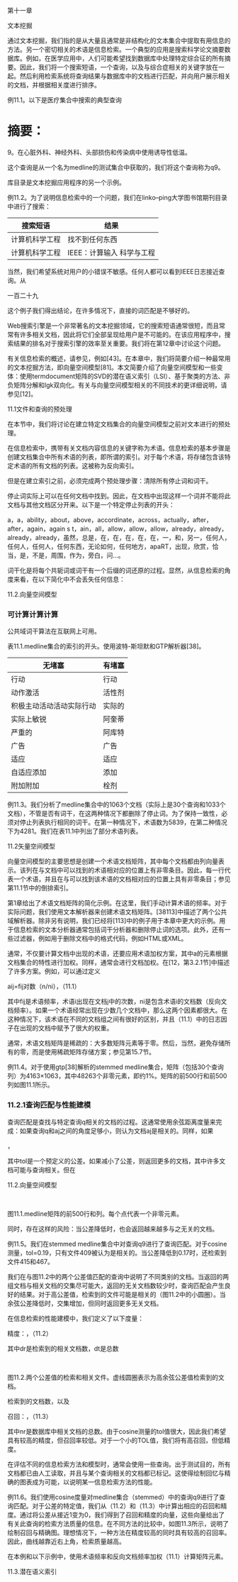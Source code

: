 第十一章

文本挖掘

通过文本挖掘，我们指的是从大量且通常是非结构化的文本集合中提取有用信息的方法。另一个密切相关的术语是信息检索。一个典型的应用是搜索科学论文摘要数据库。例如，在医学应用中，人们可能希望找到数据库中处理特定综合征的所有摘要。因此，我们将一个搜索短语，一个查询，以及与综合症相关的关键字放在一起。然后利用检索系统将查询结果与数据库中的文档进行匹配，并向用户展示相关的文档，并根据相关度进行排序。

例11.1。以下是医疗集合中搜索的典型查询

# 摘要：

9。在心脏外科、神经外科、头部损伤和传染病中使用诱导性低温。

这个查询是从一个名为medline的测试集合中获取的，我们将这个查询称为q9。

库目录是文本挖掘应用程序的另一个示例。

例11.2。为了说明信息检索中的一个问题，我们在linko–ping大学图书馆期刊目录中进行了搜索：

| 搜索短语       | 结果                        |
| -------------- | --------------------------- |
| 计算机科学工程 | 找不到任何东西              |
| 计算机科学工程 | IEEE：计算输入   科学与工程 |

当然，我们希望系统对用户的小错误不敏感。任何人都可以看到IEEE日志接近查询。从

一百二十九

这个例子我们得出结论，在许多情况下，直接的词匹配是不够好的。

Web搜索引擎是一个非常著名的文本挖掘领域，它的搜索短语通常很短，而且常常有许多相关文档，因此将它们全部呈现给用户是不可能的。在该应用程序中，搜索结果的排名对于搜索引擎的效率至关重要。我们将在第12章中讨论这个问题。

有关信息检索的概述，请参见，例如[43]。在本章中，我们将简要介绍一种最常用的文本挖掘方法，即向量空间模型[81]。本文简要介绍了向量空间模型和一些变体：使用termdocument矩阵的SVD的潜在语义索引（LSI）、基于聚类的方法、非负矩阵分解和lgk双向化。有关与向量空间模型相关的不同技术的更详细说明，请参见[12]。

11.1文件和查询的预处理

在本节中，我们将讨论在建立特定文档集合的向量空间模型之前对文本进行的预处理。

在信息检索中，携带有关文档内容信息的关键字称为术语。信息检索的基本步骤是创建文档集合中所有术语的列表，即所谓的索引。对于每个术语，将存储包含该特定术语的所有文档的列表。这被称为反向索引。

但是在建立索引之前，必须完成两个预处理步骤：清除所有停止词和词干。

停止词实际上可以在任何文档中找到。因此，在文档中出现这样一个词并不能将此文档与其他文档区分开来。以下是一个特定停止列表的开头：

a，a，ability，about，above，accordinate，across，actually，after，after，again，again s t，ain，all，allow，allow，allow，already，already，already，already，虽然，总是，在，在，在，在，在，一，和，另一，任何人，任何人，任何人，任何东西，无论如何，任何地方，apaRT，出现，欣赏，恰当，是，不是，周围，作为，旁白，问…。

词干化是将每个共轭词或词干有一个后缀的词还原的过程。显然，从信息检索的角度来看，在以下简化中不会丢失任何信息：


 

11.2.向量空间模型

### 可计算计算计算

公共域词干算法在互联网上可用。

表11.1.medline集合的索引的开头。使用波特-斯坦默和GTP解析器[38]。

| 无堵塞                   | 有堵塞 |
| ------------------------ | ------ |
| 行动                     | 行动   |
| 动作激活                 | 活性剂 |
| 积极主动活动活动实际行动 | 实际的 |
| 实际上敏锐               | 阿奎蒂 |
| 严重的                   | 阿库特 |
| 广告                     | 广告   |
| 适应                     | 适应   |
| 自适应添加               | 添加   |
| 附加附加                 | 栓剂   |

例11.3。我们分析了medline集合中的1063个文档（实际上是30个查询和1033个文档），不管是否有词干，在这两种情况下都删除了停止词。为了保持一致性，必须对停止列表执行相同的词干。在第一种情况下，术语数为5839，在第二种情况下为4281。我们在表11.1中列出了部分术语列表。

11.2矢量空间模型

向量空间模型的主要思想是创建一个术语文档矩阵，其中每个文档都由列向量表示。该列在与文档中可以找到的术语相对应的位置上有非零条目。因此，每一行代表一个术语，并且在与可以找到该术语的文档相对应的位置上具有非零条目；参见第11.1节中的倒排索引。

第1章给出了术语文档矩阵的简化示例。在这里，我们手动计算术语的频率。对于实际问题，我们使用文本解析器来创建术语文档矩阵。[38113]中描述了两个公共域解析器。除非另有说明，我们已经将[113]中的例子用于本章中更大的示例。用于信息检索的文本分析器通常包括词干分析器和删除停止词的选项。此外，还有一些过滤器，例如用于删除文档中的格式代码，例如HTML或XML。

通常，不仅要计算文档中出现的术语，还要应用术语加权方案，其中a的元素根据文档集合的特性进行加权。同样，通常会进行文档加权。在[12，第3.2.1节]中描述了许多方案。例如，可以通过定义

aij=fij对数（n/ni），（11.1）

其中fij是术语频率，术语i出现在文档j中的次数，ni是包含术语i的文档数（反向文档频率）。如果一个术语经常出现在少数几个文档中，那么这两个因素都很大。在这种情况下，该术语在不同的文档组之间有很好的区别，并且（11.1）中的日志因子在出现的文档中赋予了很大的权重。

通常，术语文档矩阵是稀疏的：大多数矩阵元素等于零。然后，当然，避免存储所有的零，而是使用稀疏矩阵存储方案；参见第15.7节。

例11.4。对于使用gtp[38]解析的stemmed medline集合，矩阵（包括30个查询列）为4163×1063，其中48263个非零元素，即约1%。矩阵的前500行和前500列如图11.1所示。

### 11.2.1查询匹配与性能建模

查询匹配是查找与特定查询q相关的文档的过程。这通常使用余弦距离度量来完成：如果查询q和aj之间的角度足够小，则认为文档aj是相关的。同样，如果

，

其中tol是一个预定义的公差。如果减小了公差，则返回更多的文档，其中许多文档可能与查询相关。但在

11.2.向量空间模型

​                                                  

图11.1.medline矩阵的前500行和列。每个点代表一个非零元素。

同时，存在这样的风险：当公差降低时，也会返回越来越多与之无关的文档。

例11.5。我们在stemmed medline集合中对查询q9进行了查询匹配。对于cosine测量，tol=0.19，只有文件409被认为是相关的。当公差降低到0.17时，还检索到文件415和467。

我们在与图11.2中的两个公差值匹配的查询中说明了不同类别的文档。当返回的两组文档与相关文档的交集尽可能大，返回的无关文档数较少时，查询匹配会产生良好的结果。对于高公差值，检索到的文件可能是相关的（图11.2中的小圆圈）。当余弦公差降低时，交集增加，但同时返回更多无关文档。

在信息检索的性能建模中，我们定义了以下度量：

精度：，（11.2）

其中dr是检索到的相关文档数，dt是总数

​                                                                                                                      



















图11.2.两个公差值的检索和相关文件。虚线圆圈表示为高余弦公差值检索到的文档。

检索到的文档数，以及

召回：，（11.3）

其中nr是数据库中相关文档的总数。由于cosine测量的tol值很大，因此我们希望具有较高的精度，但召回率较低。对于一个小的TOL值，我们将有高召回，但低精度。

在评估不同的信息检索方法和模型时，通常会使用一些查询。出于测试目的，所有文档都已由人工读取，并且与某个查询相关的文档都已标记。这使得绘制回忆与精确的图表成为可能，以说明某一信息检索方法的性能。

例11.6。我们使用cosine度量对medline集合（stemmed）中的查询q9进行了查询匹配。对于公差的特定值，我们从（11.2）和（11.3）中计算出相应的召回和精度。通过将公差从接近1变为0，我们得到了召回和精度的向量，这些向量给出了有关此查询的检索方法质量的信息。在不同方法的比较中，如图11.3所示，说明了绘制召回与精确图。理想情况下，一种方法在精度较高的同时具有较高的召回率。因此，曲线越靠近右上角，检索质量越高。

在本例和以下示例中，使用术语频率和反向文档频率加权（11.1）计算矩阵元素。

11.3.潜在语义索引

​                                                



​     

​     



​     

​     



​     

​     



​     



​     



​     

​     



​     

​     



​     

​     



​     

​     



​     

​     



​     

​     



​     

​     



​     

​     



​     

​     



​     

​     



​     



​     

​     

​     

​     

​     

​     













图11.3.使用向量空间方法查询Q9的匹配。回忆与精确。

11.3潜在语义索引

潜在语义索引（LSI）[28，9]是基于数据中存在一些潜在的潜在语义结构的假设。它被广泛使用的字所破坏，并且可以通过使用SVD将数据（术语文档矩阵和查询）投影到低维空间来发现和增强这种语义结构。

设a=u∑v t为术语文档矩阵的svd，并用秩k的矩阵进行近似：

| *A*               ≈ |      |
| ------------------- | ---- |
|                     |      |

.

UK列位于文档空间中，是我们用来近似文档的正交基础。根据列向量写出hk，hk=（h1，h2，…，hn）。从a≈ukhk我们得到a j≈ukhj，这意味着hk的j列在正交基上保持了j号文件的坐标。使用秩k近似，术语文档矩阵表示为ak=ukhk，在查询匹配中，我们计算qtak=qtukhk=（uktq）thk。因此，我们根据新的文档基础计算查询的坐标，并根据

（11.4）

这意味着查询匹配是在k维空间中执行的。

例11.7。我们在medline集合中对q9进行了查询匹配，使用秩100的截断SVD近似矩阵。

​                                                     



​     

​     



​     

​     



​     

​     



​     

​     



​     

​     



​     

​     



​     

​     



​     

​     



​     

​     



​     

​     



​     

​     



​     

​     



​     

​     



​     

​     



​     

​     



​     

​     



​     

​     

​     

​     

​     

​     

​     





​     

​        

​        

​        

​        

​        

​        

​        

​        

​        

​        

​        

​        

​        

​        

​        

​        

​        

​        

​        

​        

​        

​        

​        

​        









图11.4.查询Q9的匹配。全向量空间模型（实线）和秩100近似（虚线和菱形）的回忆与精度。

召回精度曲线如图11.4所示。可以看到，对于这个查询，LSI提高了检索性能。在图11.5中，我们还证明了许多术语文档矩阵所共有的一个事实：它是相当好的条件，并且在奇异值序列中没有间隙。因此，我们无法通过检验奇异值来找到合适的LSI近似等级，必须通过检索实验来确定。

另一个值得注意的事实是，当k=100时，矩阵近似中的近似误差，

，

是大的，而且我们仍然得到改进的检索性能。鉴于术语文档矩阵的截断SVD近似存在较大的近似误差，

11.3.潜在语义索引

   

图11.5.medline（stemmed）矩阵的前100个奇异值。矩阵列按欧几里得长度单位进行缩放。

人们可能会质疑“最佳”奇异向量是否构成表示术语文档矩阵的最佳基础。另一方面，由于我们得到了如此好的结果，一个更自然的结论可能是，frobenius规范不是术语文档矩阵中信息内容的良好度量。

同样有趣的是，看看数据中最重要的“方向”是什么。从定理6.6我们知道，前几个左奇异向量是文档空间中的主要方向，它们的最大分量应该指示这些方向是什么。matlab语句find（abs（u（：，k））>0.13）结合术语索引中的查找，得出k=1,2的以下结果：

| U（：，1） | U（：，2）          |
| ---------- | ------------------- |
| 细胞       | 案例                |
| 生长       | 细胞                |
| 激素       | 儿童                |
| 病人       | 缺陷DNA生长患者心室 |

在第13章中，我们将回到从文本中提取关键字的问题。

应该说，LSI并没有为medline集合中的所有查询提供显著更好的结果：有些LSI提供的结果与全向量模型相当，有些LSI提供的性能较差。然而，重要的往往是平均性能。

在[52]中对LSI的不同方面进行了系统研究。结果表明，LSI对降秩k的极小值具有较好的检索性能，同时相对矩阵逼近误差较大。很可能无法证明任何通用的结果来解释LSI可以以何种方式和为哪些数据改进检索性能。相反，我们给出了一个人工的例子（在[12]中使用类似的思想作为相应的例子构造），给出了部分解释。

例11.8。考虑示例1.1中的术语文档矩阵和查询“网页排名”。显然，文档1-4与查询相关，而文档5完全无关。但是，我们得到查询的余弦值和原始数据

，

表示文档5（足球文档）与查询的相关性与文档4相同。此外，由于文档1中没有查询词，因此此文档与查询是正交的。

然后我们计算术语文档矩阵的SVD，并使用秩2近似。投影到二维子空间后，根据（11.4）计算的余弦为：

.

原来，文档1被认为与原始表示形式中的查询完全无关，现在它具有高度相关性。此外，相关文件2-4的余弦值也得到了加强。同时，文件5的余弦值已显著降低。因此，在这个人工例子中，维度约简提高了检索性能。

在图11.6中，我们绘制了前两个左奇异向量坐标系中的五个文档和查询。显然，在这个表示中，第一个文档比文档5更接近查询。前两个左奇异向量是

，

奇异值是∑=diag（2.8546，1.8823，1.7321，1.2603，0.8483）。a中的前四列通过google、matrix等词进行强耦合，并且


 

11.4.聚类

​                                                     



​     

​     



​     

​     



​     

​     



​     



​     

​     



​     

​     



​     

​     



​     

​     



​     

​     



​     



​     

​     

​     

​     

​     

​     

​     

​     

​     

​     

​     

​     

​     











​     

​     



















图11.6.五个文档和查询投影到前两个左奇异向量的坐标系中。

这些词是文档集的主要内容（参见单数值）。这显示在U1的组成中。因此，即使查询中没有一个词与文档1匹配，该文档也与主导方向紧密相关，因此它在简化表示中变得相关。

11.4聚类

在文档集合的情况下，很自然地假定存在内容相似的文档组。如果我们将文档看作是RM中的点，那么我们可以将组可视化为集群。通过平均值即质心来表示每个簇，我们可以根据质心来压缩数据。因此，例如，使用k-均值算法的聚类是术语文档矩阵的低阶近似的另一种方法。集群在信息检索中的应用在[30，76，77]中进行了描述。

与LSI类似，质心（归一化但非正交）的矩阵ck∈rm×k可作为“文档空间”中的一个近似基，查询匹配则需要在此基础上确定所有文档的坐标。这可以通过求解矩阵最小二乘问题来实现。

.

然而，首先对C的柱进行正交化比较方便，即计算C的二维分解。

ck=pkr，

解决


 

pk∈rm×k，r∈rk×k，


 

（11.5）

单独编写−pkgk的每一列，我们看到这个矩阵最小二乘问题等价于n个独立的标准最小二乘问题。

   

其中，gj是gk中的j列。由于pk有正态柱，我们得到gj=pktaj，（11.5）的解为

   

为了匹配查询q，我们计算产品

，

其中qk=pktq。因此，低维近似中的余弦是

.

例11.9。我们对medline集合的q9进行了查询匹配。在计算聚类之前，我们将列标准化为相等的欧几里得长度。我们使用正交归一化的质心将矩阵从一个聚类中近似为50个聚类。召回精度图如图11.7所示。我们发现，对于高回忆值，质心法和等级加倍的LSI法一样好；见图11.4。

对于等级50，质心法中的近似误差，

，

甚至比100级的LSI还要高。

改进后的性能可以用与LSI类似的方式来解释。作为集群的“平均文档”，质心捕获集群中主要文档之间的主要链接。通过用形心表达所有文档，强调了主要的链接。

当我们测试Medline集合中的所有30个查询时，我们发现秩等于50的质心方法与秩100的LSI具有相似的性能：有些查询的全向量空间模型更好，但也有一些查询的质心方法更好。好多了。

11.5.非负矩阵分解

​                                                     



​     

​     



​     

​     



​     

​     



​     

​     



​     



​     

​     



​     

​     



​     

​     



​     

​     



​     

​     



​     

​     



​     

​     



​     

​     



​     

​     



​     

​     



​     

​     



​     

​     

​     

​     

​     

​     

​     





​     

​     

​     

​     

​     

​     

​     

​     

​     

​     

​     

​     

​     

​     

​     

​     

​     

​     

​     

​     

​     

​     

​     

​     

​     

​     

​     

​     









图11.7.查询Q9的匹配。全矢量空间模型（实线）和秩50质心近似（实线和圆）的回忆与精度。

11.5非负矩阵分解

假设我们已经计算出了术语文档矩阵的近似非负矩阵分解，

a≈w h，w≥0，h≥0，

式中，h的w∈rm×k和h∈rk×n。h的j列在由w列组成的近似非正交基中保持j文件的坐标。我们首先要通过求解最小二乘问题min来确定在同一基中查询向量q的表示。然后，在这里在此基础上，我们计算查询和所有文档向量之间的角度。考虑到w的薄qr分解，

W=qr，P∈Rm×K，R∈Rk×K，

缩减基础中的查询是

Q_=R−1qtq，

文件j的余弦是

.


 

​                                                     



​     

​     



​     



​     

​     



​     

​     



​     

​     



​     

​     



​     

​     



​     

​     



​     

​     



​     

​     



​     

​     



​     

​     



​     

​     



​     

​     



​     

​     



​     

​     



​     

​     

​     

​     

​     

​     

​     





​     

​     

​     

​     

​     

​     

​     

​     

​     

​     

​     

​     

​     

​     

​     

​     

​     

​     

​     

​     

​     

​     

​     

​     

​     

​     

​     

​     

​     

​     

​     

​     

​     

​     

​     

​     

​     

​     

​     

​     

​     

​     

​     

​     

​     

​     

​     

​     

​     

​     

​     

​     

​     









图11.8.查询Q9的匹配。全向量空间模型（实线）和秩50非负矩阵近似（虚线和×）的回忆与精度。

例11.10。我们使用中描述的100次乘法算法迭代计算了medline termdocument矩阵的秩50近似值。

第9.2条相对近似误差约为0.89。查询q9的调用精度曲线如图11.8所示。

11.6 LGK标准化

到目前为止，在本章中，我们已经描述了三种改进信息检索向量空间方法的方法，即通过基于SVD、聚类和非负矩阵分解的低阶近似表示术语文档矩阵A。这三种方法有一个共同的缺点：当添加或删除新文档时，更新低阶近似值的成本很高。在第7章中，我们描述了一种计算与最小二乘问题有关的低阶近似值的方法，在lgk双向化中使用右手边作为起始向量。在这里，我们将把这种方法应用于文本挖掘问题，这样就可以为每个查询计算一个新的低阶近似值。因此，在更改文档收集时不需要额外的计算成本。另一方面，每个查询匹配的工作量会变大。本节的灵感来源于[16]。

给定一个查询向量Q，我们应用递归的LGK双向化算法（或PLS）。

11.6.LGK标准化

​             

### 查询Q的lgk bidialogization

​             

\1.    β1p1=q，z0=0

\2.    当i=1:kαizi=atpi−βizi−1βi+1pi+1=azi−αipi时

### 三。结束

确定系数αi−1和βi，以便

​             

向量pi和zi收集在矩阵中，并且

. 在这个过程的k个步骤之后，我们生成了一个k级

近似值；见（7.16）。我们在下面的命题中总结了推导过程。

提案11.11.让azk=pk+1bk+1是lgk的k步的结果。

递归，并让

   

是双矩阵bk+1的qr分解。那么我们有一个秩k近似值

，（11.6）

哪里

.

使用低秩近似（11.6）进行查询匹配的方法与LSI中使用SVD低秩近似的方法大致相同。然而，如果使用以下方法，结果表明[16]获得了更好的性能。

wk的列向量是接近查询q的文档的正交近似基础。我们现在选择根据该基础计算查询的投影，而不是根据该基础计算a的列的坐标：

.

然后我们用余弦度量

，（11.7）

   

图11.9.查询Q9的匹配。上图显示了相对残差，它是LGK双向化（实线和×）步骤数的函数。作为比较，给出了基于第一奇异向量（主成分回归）的残差（虚线）。在底图中，我们给出了全矢量空间模型（实线）的回忆与精度，以及两步（实线和+s）和八步（实线和s）的二元化。

也就是说，我们计算投影查询和原始文档之间角度的余弦。

例11.12。我们以q9作为起始向量进行了lgk双向化。结果表明，相对残差下降相当缓慢，略低于0.8；见图11.9。不过，经过两个步骤，该方法已经给出了

11.7.平均性能

比全矢量空间模型要好得多。也可以看出，八个步骤的双诊断结果更差。

实例11.12表明，由LGK双标准化得到的低阶近似在降噪方面具有与LSI和基于形心的方法相似的性质。值得注意的是，当查询向量用于影响第一个基向量时，较低的秩（在本例中为2）会给出几乎相同的检索结果。另一方面，当步数增加时，精度变差，接近全矢量空间模型。这是自然的，因为低阶近似逐渐变得更好，经过大约8个步骤后，它几乎代表了termdocument矩阵中与查询相关的所有信息，从全向量空间的意义上来说。

模型。

为了确定应该执行多少个递归步骤，可以监视最小二乘残差：在哪里

；

参见（7.14）。当残差范数大幅减少时，我们可以假设查询是由文档的线性组合来表示的。然后我们可以期望性能与全向量空间模型的性能大致相同。因此，为了比全向量空间模型有更好的性能，应该在残差曲线开始变平之前停止。

11.7平均性能

应在多个测试集上进行比较不同信息检索方法的实验。此外，一个人不仅应该使用一个查询，还应该使用一系列查询。

例11.13。我们测试了medline集合中的30个查询，并计算了本章介绍的五种方法的平均精度召回曲线。为了计算要比较的方法的平均精度，有必要

   

图11.10.查询匹配Medline集合中的所有30个查询。所采用的方法有：全矢量空间法（实线）、100阶LSI（虚线和菱形）、50阶形心近似（实线和圆）、50阶非负矩阵分解（虚线和×s）、LGK二级化（实线和＋s）。

以特定的召回值，比如5、10、15、…，90%对其进行评估。我们通过线性插值得到这些。

结果如图11.10所示。结果表明，与全向量空间模型相比，100阶LSI、50阶形心近似、非负矩阵因子分解和LGK二值化两个步骤的平均精度都有较大提高。

从示例11.13中我们看到，对于medline测试集合，基于术语文档矩阵的低阶近似的方法都比全向量空间模型表现得更好。当然，要支付的价格是更多的计算。在LSI、形心近似和非负矩阵分解的情况下，额外的计算可以离线进行，即与查询匹配分离。如果将文档添加到集合中，则必须重新计算近似值，这可能会很昂贵。另一方面，该方法基于LGK双向化，执行与查询匹配相关的额外计算。因此，它可以在术语文档矩阵经常发生变化的情况下有效地使用。

其他测试集合也得到了类似的结果；参见，例如[11]。然而，文本文档的结构起着作用。例如，在[52]中，表明LSI对医学文摘的性能比《时代》杂志的文章要好得多。


 